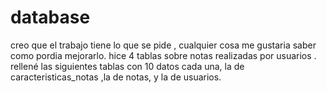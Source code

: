 # database
creo que el trabajo tiene lo que se pide , cualquier cosa me gustaria saber como pordia mejorarlo.
hice 4 tablas sobre notas realizadas por usuarios .
rellené las siguientes tablas con 10 datos cada una, la de caracteristicas_notas ,la de notas, y la de usuarios. 